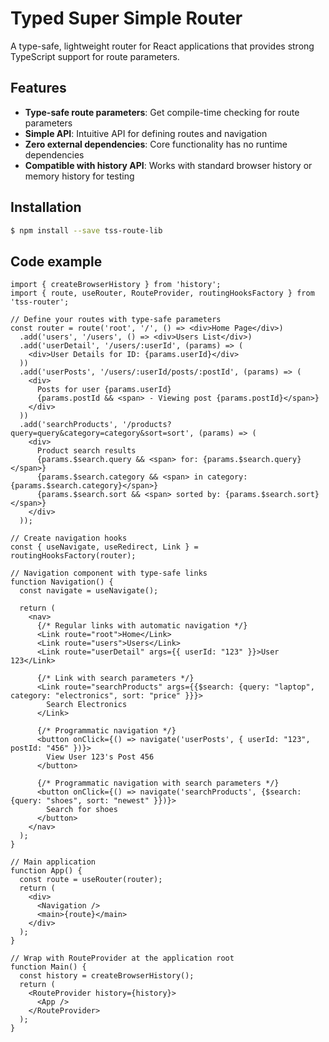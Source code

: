 # Typed Super Simple Router

A type-safe, lightweight router for React applications that provides strong TypeScript support for route parameters.

## Features

- **Type-safe route parameters**: Get compile-time checking for route parameters
- **Simple API**: Intuitive API for defining routes and navigation
- **Zero external dependencies**: Core functionality has no runtime dependencies
- **Compatible with history API**: Works with standard browser history or memory history for testing

## Installation

```sh
$ npm install --save tss-route-lib
```

## Code example

```tsx
import { createBrowserHistory } from 'history';
import { route, useRouter, RouteProvider, routingHooksFactory } from 'tss-router';

// Define your routes with type-safe parameters
const router = route('root', '/', () => <div>Home Page</div>)
  .add('users', '/users', () => <div>Users List</div>)
  .add('userDetail', '/users/:userId', (params) => (
    <div>User Details for ID: {params.userId}</div>
  ))
  .add('userPosts', '/users/:userId/posts/:postId', (params) => (
    <div>
      Posts for user {params.userId}
      {params.postId && <span> - Viewing post {params.postId}</span>}
    </div>
  ))
  .add('searchProducts', '/products?query=query&category=category&sort=sort', (params) => (
    <div>
      Product search results
      {params.$search.query && <span> for: {params.$search.query}</span>}
      {params.$search.category && <span> in category: {params.$search.category}</span>}
      {params.$search.sort && <span> sorted by: {params.$search.sort}</span>}
    </div>
  ));

// Create navigation hooks
const { useNavigate, useRedirect, Link } = routingHooksFactory(router);

// Navigation component with type-safe links
function Navigation() {
  const navigate = useNavigate();
  
  return (
    <nav>
      {/* Regular links with automatic navigation */}
      <Link route="root">Home</Link>
      <Link route="users">Users</Link>
      <Link route="userDetail" args={{ userId: "123" }}>User 123</Link>
      
      {/* Link with search parameters */}
      <Link route="searchProducts" args={{$search: {query: "laptop", category: "electronics", sort: "price" }}}>
        Search Electronics
      </Link>
      
      {/* Programmatic navigation */}
      <button onClick={() => navigate('userPosts', { userId: "123", postId: "456" })}>
        View User 123's Post 456
      </button>
      
      {/* Programmatic navigation with search parameters */}
      <button onClick={() => navigate('searchProducts', {$search: {query: "shoes", sort: "newest" }})}>
        Search for shoes
      </button>
    </nav>
  );
}

// Main application
function App() {
  const route = useRouter(router);
  return (
    <div>
      <Navigation />
      <main>{route}</main>
    </div>
  );
}

// Wrap with RouteProvider at the application root
function Main() {
  const history = createBrowserHistory();
  return (
    <RouteProvider history={history}>
      <App />
    </RouteProvider>
  );
}
```


